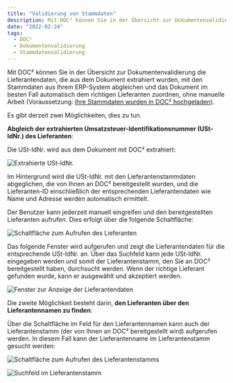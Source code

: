 ```yaml
---
title: "Validierung von Stammdaten"
description: Mit DOC² können Sie in der Übersicht zur Dokumentenvalidierung die Lieferantendaten, die aus dem Dokument extrahiert wurden, mit den Stammdaten aus Ihrem ERP-System abgleichen und das Dokument im besten Fall automatisch dem richtigen Lieferanten zuordnen, ohne manuelle Arbeit.
date: "2022-02-24"
tags:
  - DOC²
  - Dokumentenvalidierung
  - Stammdatenvalidierung
---
```


Mit DOC² können Sie in der Übersicht zur Dokumentenvalidierung die Lieferantendaten, die aus dem Dokument extrahiert wurden, mit den Stammdaten aus Ihrem ERP-System abgleichen und das Dokument im besten Fall automatisch dem richtigen Lieferanten zuordnen, ohne manuelle Arbeit (Voraussetzung: [Ihre Stammdaten wurden in DOC² hochgeladen](/doc2/settings-master-data-validation/)).

Es gibt derzeit zwei Möglichkeiten, dies zu tun.

**Abgleich der extrahierten Umsatzsteuer-Identifikationsnummer (USt-IdNr.) des Lieferanten**:

Die USt-IdNr. wird aus dem Dokument mit DOC² extrahiert:

![Extrahierte USt-IdNr.](/_images/doc2/DOC2_master-data-validation_1.png)

Im Hintergrund wird die USt-IdNr. mit den Lieferantenstammdaten abgeglichen, die von Ihnen an DOC² bereitgestellt wurden, und die Lieferanten-ID einschließlich der entsprechenden Lieferantendaten wie Name und Adresse werden automatisch ermittelt.

Der Benutzer kann jederzeit manuell eingreifen und den bereitgestellten Lieferanten aufrufen. Dies erfolgt über die folgende Schaltfläche:

![Schaltfläche zum Aufrufen des Lieferanten](/_images/doc2/image-21.png)

Das folgende Fenster wird aufgerufen und zeigt die Lieferantendaten für die entsprechende USt-IdNr. an. Über das Suchfeld kann jede USt-IdNr. eingegeben werden und somit der Lieferantenstamm, den Sie an DOC² bereitgestellt haben, durchsucht werden. Wenn der richtige Lieferant gefunden wurde, kann er ausgewählt und akzeptiert werden.

![Fenster zur Anzeige der Lieferantendaten](/_images/doc2/image-23-1024x276.png)

Die zweite Möglichkeit besteht darin, **den Lieferanten über den Lieferantennamen zu finden**:

Über die Schaltfläche im Feld für den Lieferantennamen kann auch der Lieferantenstamm (der von Ihnen an DOC² bereitgestellt wird) aufgerufen werden. In diesem Fall kann der Lieferantenname im Lieferantenstamm gesucht werden:

![Schaltfläche zum Aufrufen des Lieferantenstamms](/_images/doc2/image-24.png)

![Suchfeld im Lieferantenstamm](/_images/doc2/image-25-1024x192.png)
